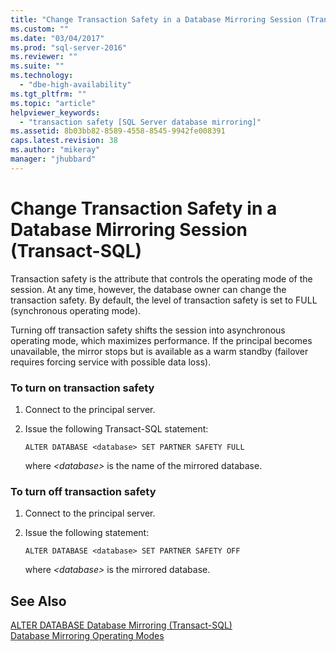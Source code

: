 ```yaml
---
title: "Change Transaction Safety in a Database Mirroring Session (Transact-SQL) | Microsoft Docs"
ms.custom: ""
ms.date: "03/04/2017"
ms.prod: "sql-server-2016"
ms.reviewer: ""
ms.suite: ""
ms.technology: 
  - "dbe-high-availability"
ms.tgt_pltfrm: ""
ms.topic: "article"
helpviewer_keywords: 
  - "transaction safety [SQL Server database mirroring]"
ms.assetid: 8b03bb82-8589-4558-8545-9942fe008391
caps.latest.revision: 38
ms.author: "mikeray"
manager: "jhubbard"
---
```

# Change Transaction Safety in a Database Mirroring Session (Transact-SQL)
  Transaction safety is the attribute that controls the operating mode of the session. At any time, however, the database owner can change the transaction safety. By default, the level of transaction safety is set to FULL (synchronous operating mode).  
  
 Turning off transaction safety shifts the session into asynchronous operating mode, which maximizes performance. If the principal becomes unavailable, the mirror stops but is available as a warm standby (failover requires forcing service with possible data loss).  
  
### To turn on transaction safety  
  
1.  Connect to the principal server.  
  
2.  Issue the following Transact-SQL statement:  
  
    ```  
    ALTER DATABASE <database> SET PARTNER SAFETY FULL  
    ```  
  
     where *\<database>* is the name of the mirrored database.  
  
### To turn off transaction safety  
  
1.  Connect to the principal server.  
  
2.  Issue the following statement:  
  
    ```  
    ALTER DATABASE <database> SET PARTNER SAFETY OFF  
    ```  
  
     where *\<database>* is the mirrored database.  
  
## See Also  
 [ALTER DATABASE Database Mirroring &#40;Transact-SQL&#41;](../Topic/ALTER%20DATABASE%20Database%20Mirroring%20\(Transact-SQL\).md)   
 [Database Mirroring Operating Modes](../../database-engine/database-mirroring/database-mirroring-operating-modes.md)  
  
  